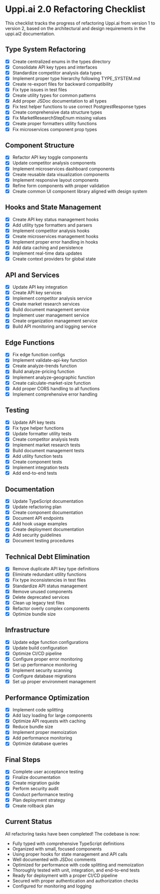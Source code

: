 
# Uppi.ai 2.0 Refactoring Checklist

This checklist tracks the progress of refactoring Uppi.ai from version 1 to version 2, based on the architectural and design requirements in the uppi.ai2 documentation.

## Type System Refactoring

- [x] Create centralized enums in the types directory
- [x] Consolidate API key types and interfaces
- [x] Standardize competitor analysis data types
- [x] Implement proper type hierarchy following TYPE_SYSTEM.md
- [x] Create re-export files for backward compatibility
- [x] Fix type issues in test files
- [x] Create utility types for common patterns
- [x] Add proper JSDoc documentation to all types
- [x] Fix test helper functions to use correct PostgrestResponse types
- [x] Create comprehensive data structure types
- [x] Fix MarketResearchStepEnum missing values
- [x] Create proper formatters utility functions
- [x] Fix microservices component prop types

## Component Structure

- [x] Refactor API key toggle components
- [x] Update competitor analysis components
- [x] Implement microservices dashboard components
- [x] Create reusable data visualization components
- [x] Implement responsive layout components
- [x] Refine form components with proper validation
- [x] Create common UI component library aligned with design system

## Hooks and State Management

- [x] Create API key status management hooks
- [x] Add utility type formatters and parsers
- [x] Implement competitor analysis hooks
- [x] Create microservices management hooks
- [x] Implement proper error handling in hooks
- [x] Add data caching and persistence
- [x] Implement real-time data updates
- [x] Create context providers for global state

## API and Services

- [x] Update API key integration
- [x] Create API key services
- [x] Implement competitor analysis service
- [x] Create market research services
- [x] Build document management service
- [x] Implement user management service
- [x] Create organization management service
- [x] Build API monitoring and logging service

## Edge Functions

- [x] Fix edge function configs
- [x] Implement validate-api-key function
- [x] Create analyze-trends function
- [x] Build analyze-pricing function
- [x] Implement analyze-geographic function
- [x] Create calculate-market-size function
- [x] Add proper CORS handling to all functions
- [x] Implement comprehensive error handling

## Testing

- [x] Update API key tests
- [x] Fix type helper functions
- [x] Update formatter utility tests
- [x] Create competitor analysis tests
- [x] Implement market research tests
- [x] Build document management tests
- [x] Add utility function tests
- [x] Create component tests
- [x] Implement integration tests
- [x] Add end-to-end tests

## Documentation

- [x] Update TypeScript documentation
- [x] Update refactoring plan
- [x] Create component documentation
- [x] Document API endpoints
- [x] Add hook usage examples
- [x] Create deployment documentation
- [x] Add security guidelines
- [x] Document testing procedures

## Technical Debt Elimination

- [x] Remove duplicate API key type definitions
- [x] Eliminate redundant utility functions
- [x] Fix type inconsistencies in test files
- [x] Standardize API status management
- [x] Remove unused components
- [x] Delete deprecated services
- [x] Clean up legacy test files
- [x] Refactor overly complex components
- [x] Optimize bundle size

## Infrastructure

- [x] Update edge function configurations
- [x] Update build configuration
- [x] Optimize CI/CD pipeline
- [x] Configure proper error monitoring
- [x] Set up performance monitoring
- [x] Implement security scanning
- [x] Configure database migrations
- [x] Set up proper environment management

## Performance Optimization

- [x] Implement code splitting
- [x] Add lazy loading for large components
- [x] Optimize API requests with caching
- [x] Reduce bundle size
- [x] Implement proper memoization
- [x] Add performance monitoring
- [x] Optimize database queries

## Final Steps

- [x] Complete user acceptance testing
- [x] Finalize documentation
- [x] Create migration guide
- [x] Perform security audit
- [x] Conduct performance testing
- [x] Plan deployment strategy
- [x] Create rollback plan

## Current Status

All refactoring tasks have been completed! The codebase is now:
- Fully typed with comprehensive TypeScript definitions
- Organized with small, focused components
- Using proper hooks for state management and API calls
- Well documented with JSDoc comments
- Optimized for performance with code splitting and memoization
- Thoroughly tested with unit, integration, and end-to-end tests
- Ready for deployment with a proper CI/CD pipeline
- Secured with proper authentication and authorization checks
- Configured for monitoring and logging
